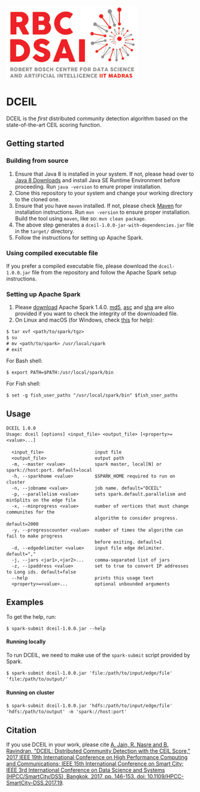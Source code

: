 <a href="https://rbcdsai.iitm.ac.in/"><img title="RBC-DSAI logo" src="https://github.com/RBC-DSAI-IITM/rbc-dsai-iitm.github.io/blob/master/images/logo.jpg" height="200" width="351"></a>

# DCEIL

DCEIL is the *first* distributed community detection algorithm based on the state-of-the-art CEIL scoring function.

## Getting started

### Building from source

1. Ensure that Java 8 is installed in your system. If not, please head over to [Java 8 Downloads](https://www.oracle.com/technetwork/java/javase/downloads/jre8-downloads-2133155.html) and install Java SE Runtime Environment before proceeding. Run `java -version` to enure proper installation.
1. Clone this repository to your system and change your working directory to the cloned one.
2. Ensure that you have `maven` installed. If not, please check [Maven](https://maven.apache.org) for installation instructions. Run `mvn -version` to ensure proper installation. Build the tool using `maven`, like so: `mvn clean package`.
3. The above step generates a `dceil-1.0.0-jar-with-dependencies.jar` file in the `target/` directory.
4. Follow the instructions for setting up Apache Spark.

### Using compiled executable file

If you prefer a compiled executable file, please download the `dceil-1.0.0.jar` file from the repository and follow the Apache Spark setup instructions.

### Setting up Apache Spark

1. Please [download](https://archive.apache.org/dist/spark/spark-1.4.0/spark-1.4.0-bin-hadoop1-scala2.11.tgz) Apache Spark 1.4.0. [md5](https://archive.apache.org/dist/spark/spark-1.4.0/spark-1.4.0-bin-hadoop1-scala2.11.tgz.md5), [asc](https://archive.apache.org/dist/spark/spark-1.4.0/spark-1.4.0-bin-hadoop1-scala2.11.tgz.asc) and [sha](https://archive.apache.org/dist/spark/spark-1.4.0/spark-1.4.0-bin-hadoop1-scala2.11.tgz.sha) are also provided if you want to check the integrity of the downloaded file.
2. On Linux and macOS (for Windows, check [this](https://stackoverflow.com/questions/25481325/how-to-set-up-spark-on-windows) for help):

```
$ tar xvf <path/to/spark/tgz>
$ su
# mv <path/to/spark> /usr/local/spark
# exit
```

For Bash shell:

```
$ export PATH=$PATH:/usr/local/spark/bin
```

For Fish shell:

```
$ set -g fish_user_paths "/usr/local/spark/bin" $fish_user_paths
```

## Usage

```
DCEIL 1.0.0
Usage: dceil [options] <input_file> <output_file> [<property>=<value>...]

  <input_file>                   input file
  <output_file>                  output path
  -m, --master <value>           spark master, local[N] or spark://host:port. default=local
  -h, --sparkhome <value>        $SPARK_HOME required to run on cluster
  -n, --jobname <value>          job name. default="DCEIL"
  -p, --parallelism <value>      sets spark.default.parallelism and minSplits on the edge file
  -x, --minprogress <value>      number of vertices that must change communites for the
                                 algorithm to consider progress. default=2000
  -y, --progresscounter <value>  number of times the algorithm can fail to make progress
                                 before exiting. default=1
  -d, --edgedelimiter <value>    input file edge delimiter. default=","
  -j, --jars <jar1>,<jar2>...    comma-separated list of jars
  -z, --ipaddress <value>        set to true to convert IP addresses to Long ids. default=false
  --help                         prints this usage text
  <property>=<value>...          optional unbounded arguments
```

## Examples

To get the help, run:

```
$ spark-submit dceil-1.0.0.jar --help
```

#### Running locally

To run DCEIL, we need to make use of the `spark-submit` script provided by Spark.

```
$ spark-submit dceil-1.0.0.jar 'file:/path/to/input/edge/file' 'file:/path/to/output/'
```

#### Running on cluster

```
$ spark-submit dceil-1.0.0.jar 'hdfs:/path/to/input/edge/file' 'hdfs:/path/to/output' -m 'spark://host:port' 
```

## Citation

If you use DCEIL in your work, please cite [A. Jain, R. Nasre and B. Ravindran, "DCEIL: Distributed Community Detection with the CEIL Score," 2017 IEEE 19th International Conference on High Performance Computing and Communications; IEEE 15th International Conference on Smart City; IEEE 3rd International Conference on Data Science and Systems (HPCC/SmartCity/DSS), Bangkok, 2017, pp. 146-153.
doi: 10.1109/HPCC-SmartCity-DSS.2017.19](https://doi.org/10.1109/hpcc-smartcity-dss.2017.19).
